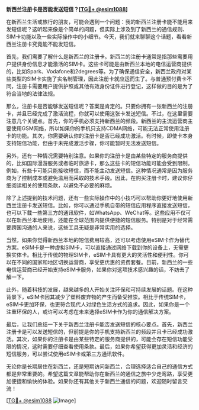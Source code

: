 **新西兰注册卡是否能发送短信？[[TG💪+ @esim1088](https://t.me/s/esim1088)]**

在新西兰生活或旅行的朋友，可能会遇到一个问题：我的新西兰注册卡能不能用来发短信呢？这听起来像是个简单的问题，但实际上涉及到了新西兰的通信规则、SIM卡功能以及一些实际操作中的小细节。今天，我们就来聊聊这个话题，看看新西兰注册卡究竟能不能发短信。

首先，我们需要了解什么是新西兰的注册卡。新西兰的注册卡通常是指那些需要用户提供身份信息才能激活的SIM卡。这些卡可能是由新西兰本地的电信运营商提供的，比如Spark、Vodafone和2degrees等。为了确保通信安全，新西兰政府对某些类型的SIM卡实施了实名制管理，因此注册卡就应运而生了。与普通预付费卡不同，注册卡需要用户提供护照或其他有效身份证件进行登记，这样做的目的是为了符合当地的法律法规。

那么，注册卡是否能够发送短信呢？答案是肯定的。只要你拥有一张新西兰的注册卡，并且已经完成了激活流程，你就可以使用这张卡发送短信。不过，在这里需要注意几个关键点。首先，你的手机必须支持新西兰的频段。新西兰的主流运营商主要使用GSM网络，所以如果你的手机只支持CDMA网络，可能无法正常使用注册卡的功能。其次，你需要确认你的注册卡是否已经成功激活。有时候，即使卡本身支持短信功能，但由于未完成激活步骤，你可能暂时无法发送短信。

另外，还有一种情况需要特别注意。如果你的注册卡是由某些特定的服务商提供的，比如国际漫游服务或者临时旅游卡，那么这些卡的短信功能可能会受到限制。例如，有些卡可能只能接收短信，而不能主动发送短信。这种情况通常是因为服务商为了控制成本或避免滥用而采取的技术手段。因此，在购买注册卡时，建议你仔细阅读相关的使用条款，以避免不必要的麻烦。

除了上述提到的技术问题，还有一些实际操作中的小技巧可以帮助你更好地使用新西兰注册卡发送短信。比如，你可以通过手机自带的短信应用程序直接发送短信，也可以下载一些第三方的通讯软件，如WhatsApp、WeChat等。这些应用不仅可以在新西兰本地使用，还能在全球范围内提供便捷的短信服务。特别是对于经常需要跨国沟通的人来说，这些工具无疑是非常实用的选择。

当然，如果你觉得新西兰本地的短信费用较高，还可以考虑使用eSIM卡作为替代方案。eSIM卡是一种虚拟SIM卡，可以直接通过网络下载到你的设备上，无需更换实体卡。相比于传统的物理SIM卡，eSIM卡具有更大的灵活性和便利性。你可以在不同的国家和地区切换运营商，享受更优惠的资费套餐。目前，新西兰的一些电信运营商已经开始支持eSIM卡服务，如果你对这项技术感兴趣的话，不妨去了解一下。

此外，随着科技的发展，越来越多的人开始关注环保和可持续发展的话题。在这种背景下，eSIM卡因其减少了塑料废弃物的产生而备受推崇。相比于传统SIM卡，eSIM卡更加环保，也更符合现代人对绿色生活方式的追求。因此，如果你是一个注重环保的人，或许可以考虑在未来选择eSIM卡作为你的通信解决方案。

最后，让我们总结一下关于新西兰注册卡能否发送短信的核心要点。首先，新西兰注册卡是可以发送短信的，但前提是你的手机支持新西兰的频段并且卡已经成功激活。其次，如果你的注册卡是由某些特定的服务商提供的，可能会存在短信功能受限的情况，这时需要仔细查看使用条款。最后，如果你希望获得更加灵活和经济的短信服务，可以尝试使用eSIM卡或第三方通讯软件。

无论你是长期居住在新西兰，还是短期访问新西兰，合理选择适合自己的通信方式都是非常重要的。希望这篇文章能帮助你在新西兰的通信之旅中少走弯路，享受更加便捷和愉快的体验。如果你还有其他关于新西兰通信的问题，欢迎随时留言交流！

[[TG💪+ @esim1088](https://t.me/s/esim1088) ![Image](https://i.postimg.cc/4NQfJmqS/Snipaste-2025-05-13-00-14-12.png)]